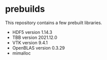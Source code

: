# prebuilds

This repository contains a few prebuilt libraries.

- HDF5 version 1.14.3
- TBB version 2021.12.0
- VTK version 9.4.1
- OpenBLAS version 0.3.29
- mimalloc
